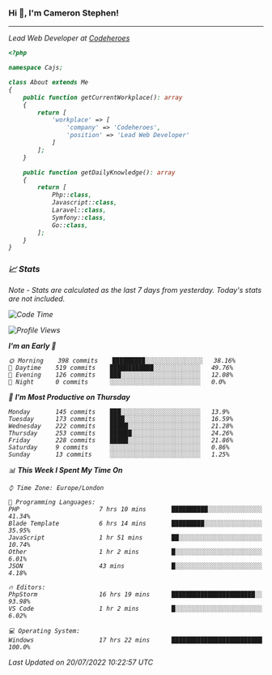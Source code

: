 ### Hi 👋, I'm Cameron Stephen!
<hr>
<p><em>Lead Web Developer at <a href="https://codeheroes.co.uk">Codeheroes</a></p>


```php
<?php

namespace Cajs;

class About extends Me
{
    public function getCurrentWorkplace(): array
    {
        return [
            'workplace' => [
                'company' => 'Codeheroes',
                'position' => 'Lead Web Developer'
            ]
        ];
    }

    public function getDailyKnowledge(): array
    {
        return [
            Php::class,
            Javascript::class,
            Laravel::class,
            Symfony::class,
            Go::class,
        ];
    }
}
```

### 📈 Stats
<p><em>Note - Stats are calculated as the last 7 days from yesterday. Today's stats are not included.</em></p>


<!--START_SECTION:waka-->
![Code Time](http://img.shields.io/badge/Code%20Time-0%20secs-blue)

![Profile Views](http://img.shields.io/badge/Profile%20Views-0-blue)

**I'm an Early 🐤** 

```text
🌞 Morning    398 commits    █████████░░░░░░░░░░░░░░░░   38.16% 
🌆 Daytime    519 commits    ████████████░░░░░░░░░░░░░   49.76% 
🌃 Evening    126 commits    ███░░░░░░░░░░░░░░░░░░░░░░   12.08% 
🌙 Night      0 commits      ░░░░░░░░░░░░░░░░░░░░░░░░░   0.0%

```
📅 **I'm Most Productive on Thursday** 

```text
Monday       145 commits    ███░░░░░░░░░░░░░░░░░░░░░░   13.9% 
Tuesday      173 commits    ████░░░░░░░░░░░░░░░░░░░░░   16.59% 
Wednesday    222 commits    █████░░░░░░░░░░░░░░░░░░░░   21.28% 
Thursday     253 commits    ██████░░░░░░░░░░░░░░░░░░░   24.26% 
Friday       228 commits    █████░░░░░░░░░░░░░░░░░░░░   21.86% 
Saturday     9 commits      ░░░░░░░░░░░░░░░░░░░░░░░░░   0.86% 
Sunday       13 commits     ░░░░░░░░░░░░░░░░░░░░░░░░░   1.25%

```


📊 **This Week I Spent My Time On** 

```text
⌚︎ Time Zone: Europe/London

💬 Programming Languages: 
PHP                      7 hrs 10 mins       ██████████░░░░░░░░░░░░░░░   41.34% 
Blade Template           6 hrs 14 mins       █████████░░░░░░░░░░░░░░░░   35.95% 
JavaScript               1 hr 51 mins        ██░░░░░░░░░░░░░░░░░░░░░░░   10.74% 
Other                    1 hr 2 mins         █░░░░░░░░░░░░░░░░░░░░░░░░   6.01% 
JSON                     43 mins             █░░░░░░░░░░░░░░░░░░░░░░░░   4.18%

🔥 Editors: 
PhpStorm                 16 hrs 19 mins      ███████████████████████░░   93.98% 
VS Code                  1 hr 2 mins         █░░░░░░░░░░░░░░░░░░░░░░░░   6.02%

💻 Operating System: 
Windows                  17 hrs 22 mins      █████████████████████████   100.0%

```


 Last Updated on 20/07/2022 10:22:57 UTC
<!--END_SECTION:waka-->
